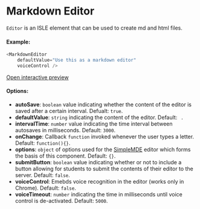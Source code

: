 # Markdown Editor

`Editor` is an ISLE element that can be used to create md and html files.

#### Example:

``` js
<MarkdownEditor
    defaultValue="Use this as a markdown editor"
    voiceControl />
```

[Open interactive preview](https://isle.heinz.cmu.edu/components/markdown-editor/)

#### Options:

* __autoSave__: `boolean` value indicating whether the content of the editor is saved after a certain interval. Defualt: `true`.
* __defaultValue__: `string` indicating the content of the editor. Default: ` `.
* __intervalTime__: `number` value indicating the time interval between autosaves in milliseconds. Default: `3000`.
* __onChange__: Callback `function` invoked whenever the user types a letter. Default: `function(){}`.
* __options__: `object` of options used for the [SimpleMDE](https://simplemede.com) editor which forms the basis of this component. Default: `{}`.
* __submitButton__: `boolean` value indicating whether or not to include a button allowing for students to submit the contents of their editor to the server. Default: `false`.
* __voiceControl__: Emebds voice recognition in the editor (works only in Chrome). Default: `false`.
* __voiceTimeout__: `number` indicating the time in milliseconds until voice control is de-activated. Default: `5000`.


